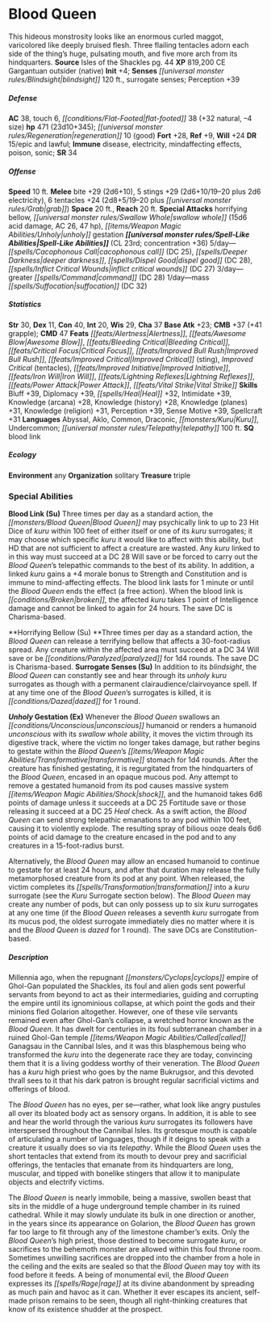 ﻿---
cssclass: [monsters]
title1: Blood Queen
desc_short: This hideous monstrosity looks like an enormous curled maggot, varicolored
  like deeply bruised flesh. Three flailing tentacles adorn each side of the thing's
  huge, pulsating mouth, and five more arch from its hindquarters.
title2: Blood Queen
CR: 23
sources:
- name: Isles of the Shackles
  page: 44
  link: http://paizo.com/products/btpy8qzx?Pathfinder-Campaign-Setting-Isles-of-the-Shackles
XP: 819200
alignment: CE
size: Gargantuan
type: outsider
subtypes:
- native
initiative:
  bonus: 4
senses:
  blindsight: 120
  surrogate senses: true
AC:
  AC: 38
  touch: 6
  flat_footed: 38
  components:
    natural: 32
    size: -4
HP:
  HP: 471
  long: 23d10+345
  regeneration: 10
  regeneration_weakness: good
saves:
  fort: 28
  ref: 9
  will: 24
DR:
- amount: 15
  weakness: epic and lawful
immunities:
- disease
- electricity
- mindaffecting effects
- poison
- sonic
SR: 34
speeds:
  base: 10
attacks:
  melee:
  - - text: bite +29 (2d6+10)
      entries:
      - - damage: 2d6+10
      attack: bite
      bonus:
      - 29
    - text: 5 stings +29 (2d6+10/19-20 plus 2d6 electricity)
      entries:
      - - damage: 2d6+10
          crit_range: 19-20
        - damage: 2d6
          type: electricity
      count: 5
      attack: stings
      bonus:
      - 29
    - text: 6 tentacles +24 (2d8+5/19-20 plus grab)
      entries:
      - - damage: 2d8+5
          crit_range: 19-20
        - effect: grab
      count: 6
      attack: tentacles
      bonus:
      - 24
  special:
  - horrifying bellow
  - swallow whole (15d6 acid damage, AC 26, 47 hp)
  - unholy gestation
space: 20
reach: 20
spell_like_abilities:
  entries:
  - name: cacophonous call
    source: default
    freq: 5/day
    DC: 25
  - name: deeper darkness
    source: default
    freq: 5/day
  - name: dispel good
    source: default
    freq: 5/day
    DC: 28
  - name: inflict critical wounds
    source: default
    freq: 5/day
    DC: 27
  - name: greater command
    source: default
    freq: 3/day
    DC: 28
  - name: mass suffocation
    source: default
    freq: 1/day
    DC: 32
  sources:
  - name: default
    CL: 23
    concentration: 36
ability_scores:
  STR: 30
  DEX: 11
  CON: 40
  INT: 20
  WIS: 29
  CHA: 37
BAB: 23
CMB: 37
CMB_other: +41 grapple
CMD: 47
feats:
- name: Alertness
- name: Awesome Blow
- name: Bleeding Critical
- name: Critical Focus
- name: Improved Bull Rush
- name: Improved Critical (sting)
- name: Improved Critical (tentacles)
- name: Improved Initiative
- name: Iron Will
- name: Lightning Reflexes
- name: Power Attack
- name: Vital Strike
skills:
  Bluff: 39
  Diplomacy: 39
  Heal: 32
  Intimidate: 39
  Knowledge (arcana): 28
  Knowledge (history): 28
  Knowledge (planes): 31
  Knowledge (religion): 31
  Perception: 39
  Sense Motive: 39
  Spellcraft: 31
languages:
- Abyssal
- Aklo
- Common
- Draconic
- Kuru
- Undercommon
- telepathy 100 ft.
special_qualities:
- blood link
ecology:
  environment: any
  organization: solitary
  treasure_type: triple
special_abilities:
  Blood Link (Su): Three times per day as a standard action, the Blood Queen may psychically
    link to up to 23 Hit Dice of kuru within 100 feet of either itself or one of its
    kuru surrogates; it may choose which specific kuru it would like to affect with
    this ability, but HD that are not sufficient to affect a creature are wasted.
    Any kuru linked to in this way must succeed at a DC 28 Will save or be forced
    to carry out the Blood Queen's telepathic commands to the best of its ability.
    In addition, a linked kuru gains a +4 morale bonus to Strength and Constitution
    and is immune to mind-affecting effects. The blood link lasts for 1 minute or
    until the Blood Queen ends the effect (a free action). When the blood link is
    broken, the affected kuru takes 1 point of Intelligence damage and cannot be linked
    to again for 24 hours. The save DC is Charisma-based.
  Horrifying Bellow (Su): Three times per day as a standard action, the Blood Queen
    can release a terrifying bellow that affects a 30-foot-radius spread. Any creature
    within the affected area must succeed at a DC 34 Will save or be paralyzed for
    1d4 rounds. The save DC is Charisma-based.
  Surrogate Senses (Su): In addition to its blindsight, the Blood Queen can constantly
    see and hear through its unholy kuru surrogates as though with a permanent clairaudience/clairvoyance
    spell. If at any time one of the Blood Queen's surrogates is killed, it is dazed
    for 1 round.
  Unholy Gestation (Ex): |-
    Whenever the Blood Queen swallows an unconscious humanoid or renders a humanoid unconscious with its swallow whole ability, it moves the victim through its digestive track, where the victim no longer takes damage, but rather begins to gestate within the Blood Queen's transformative stomach for 1d4 rounds. After the creature has finished gestating, it is regurgitated from the hindquarters of the Blood Queen, encased in an opaque mucous pod. Any attempt to remove a gestated humanoid from its pod causes massive system shock, and the humanoid takes 6d6 points of damage unless it succeeds at a DC 25 Fortitude save or those releasing it succeed at a DC 25 Heal check. As a swift action, the Blood Queen can send strong telepathic emanations to any pod within 100 feet, causing it to violently explode. The resulting spray of bilious ooze deals 6d6 points of acid damage to the creature encased in the pod and to any creatures in a 15-foot-radius burst.

    Alternatively, the Blood Queen may allow an encased humanoid to continue to gestate for at least 24 hours, and after that duration may release the fully metamorphosed creature from its pod at any point. When released, the victim completes its transformation into a kuru surrogate (see the Kuru Surrogate section below). The Blood Queen may create any number of pods, but can only possess up to six kuru surrogates at any one time (if the Blood Queen releases a seventh kuru surrogate from its mucus pod, the oldest surrogate immediately dies no matter where it is and the Blood Queen is dazed for 1 round). The save DCs are Constitution-based.
desc_long: |-
  Millennia ago, when the repugnant cyclops empire of Ghol-Gan populated the Shackles, its foul and alien gods sent powerful servants from beyond to act as their intermediaries, guiding and corrupting the empire until its ignominious collapse, at which point the gods and their minions fled Golarion altogether. However, one of these vile servants remained even after Ghol-Gan's collapse, a wretched horror known as the Blood Queen. It has dwelt for centuries in its foul subterranean chamber in a ruined Ghol-Gan temple called Ganagsau in the Cannibal Isles, and it was this blasphemous being who transformed the kuru into the degenerate race they are today, convincing them that it is a living goddess worthy of their veneration. The Blood Queen has a kuru high priest who goes by the name Bukrugsor, and this devoted thrall sees to it that his dark patron is brought regular sacrificial victims and offerings of blood.

  The Blood Queen has no eyes, per se-rather, what look like angry pustules all over its bloated body act as sensory organs. In addition, it is able to see and hear the world through the various kuru surrogates its followers have interspersed throughout the Cannibal Isles. Its grotesque mouth is capable of articulating a number of languages, though if it deigns to speak with a creature it usually does so via its telepathy. While the Blood Queen uses the short tentacles that extend from its mouth to devour prey and sacrificial offerings, the tentacles that emanate from its hindquarters are long, muscular, and tipped with bonelike stingers that allow it to manipulate objects and electrify victims.

  The Blood Queen is nearly immobile, being a massive, swollen beast that sits in the middle of a huge underground temple chamber in its ruined cathedral. While it may slowly undulate its bulk in one direction or another, in the years since its appearance on Golarion, the Blood Queen has grown far too large to fit through any of the limestone chamber's exits. Only the Blood Queen's high priest, those destined to become surrogate kuru, or sacrifices to the behemoth monster are allowed within this foul throne room. Sometimes unwilling sacrifices are dropped into the chamber from a hole in the ceiling and the exits are sealed so that the Blood Queen may toy with its food before it feeds. A being of monumental evil, the Blood Queen expresses its rage at its divine abandonment by spreading as much pain and havoc as it can. Whether it ever escapes its ancient, self-made prison remains to be seen, though all right-thinking creatures that know of its existence shudder at the prospect.

---

# Blood Queen
This hideous monstrosity looks like an enormous curled maggot, varicolored like deeply bruised flesh. Three flailing tentacles adorn each side of the thing’s huge, pulsating mouth, and five more arch from its hindquarters.
**Source** Isles of the Shackles pg. 44
**XP** 819,200
CE Gargantuan outsider (native)
**Init** +4; **Senses** _[[universal monster rules/Blindsight|blindsight]]_ 120 ft., surrogate senses; Perception +39

##### Defense

**AC** 38, touch 6, _[[conditions/Flat-Footed|flat-footed]]_ 38 (+32 natural, –4 size)
**hp** 471 (23d10+345); _[[universal monster rules/Regeneration|regeneration]]_ 10 (good)
**Fort** +28, **Ref** +9, **Will** +24
**DR** 15/epic and lawful; **Immune** disease, electricity, mindaffecting effects, poison, sonic; **SR** 34

##### Offense
**Speed** 10 ft.
**Melee** bite +29 (2d6+10), 5 stings +29 (2d6+10/19–20 plus 2d6 electricity), 6 tentacles +24 (2d8+5/19–20 plus _[[universal monster rules/Grab|grab]]_)
**Space** 20 ft., **Reach** 20 ft.
**Special Attacks** horrifying bellow, _[[universal monster rules/Swallow Whole|swallow whole]]_ (15d6 acid damage, AC 26, 47 hp), _[[items/Weapon Magic Abilities/Unholy|unholy]]_ gestation
**_[[universal monster rules/Spell-Like Abilities|Spell-Like Abilities]]_** (CL 23rd; concentration +36)
5/day—_[[spells/Cacophonous Call|cacophonous call]]_ (DC 25), _[[spells/Deeper Darkness|deeper darkness]]_, _[[spells/Dispel Good|dispel good]]_ (DC 28), _[[spells/Inflict Critical Wounds|inflict critical wounds]]_ (DC 27)
3/day—greater _[[spells/Command|command]]_ (DC 28)
1/day—mass _[[spells/Suffocation|suffocation]]_ (DC 32)

##### Statistics
**Str** 30, **Dex** 11, **Con** 40, **Int** 20, **Wis** 29, **Cha** 37
**Base Atk** +23; **CMB** +37 (+41 grapple); **CMD** 47
**Feats** _[[feats/Alertness|Alertness]]_, _[[feats/Awesome Blow|Awesome Blow]]_, _[[feats/Bleeding Critical|Bleeding Critical]]_, _[[feats/Critical Focus|Critical Focus]]_, _[[feats/Improved Bull Rush|Improved Bull Rush]]_, _[[feats/Improved Critical|Improved Critical]]_ (sting), _Improved Critical_ (tentacles), _[[feats/Improved Initiative|Improved Initiative]]_, _[[feats/Iron Will|Iron Will]]_, _[[feats/Lightning Reflexes|Lightning Reflexes]]_, _[[feats/Power Attack|Power Attack]]_, _[[feats/Vital Strike|Vital Strike]]_
**Skills** Bluff +39, Diplomacy +39, _[[spells/Heal|Heal]]_ +32, Intimidate +39, Knowledge (arcana) +28, Knowledge (history) +28, Knowledge (planes) +31, Knowledge (religion) +31, Perception +39, Sense Motive +39, Spellcraft +31
**Languages** Abyssal, Aklo, Common, Draconic, _[[monsters/Kuru|Kuru]]_, Undercommon; _[[universal monster rules/Telepathy|telepathy]]_ 100 ft.
**SQ** blood link

##### Ecology

**Environment** any
**Organization** solitary
**Treasure** triple

### Special Abilities

**Blood Link (Su)** Three times per day as a standard action, the _[[monsters/Blood Queen|Blood Queen]]_ may psychically link to up to 23 Hit Dice of _kuru_ within 100 feet of either itself or one of its _kuru_ surrogates; it may choose which specific _kuru_ it would like to affect with this ability, but HD that are not sufficient to affect a creature are wasted. Any _kuru_ linked to in this way must succeed at a DC 28 Will save or be forced to carry out the _Blood Queen_’s telepathic commands to the best of its ability. In addition, a linked _kuru_ gains a +4 morale bonus to Strength and Constitution and is immune to mind-affecting effects. The blood link lasts for 1 minute or until the _Blood Queen_ ends the effect (a free action). When the blood link is _[[conditions/Broken|broken]]_, the affected _kuru_ takes 1 point of Intelligence damage and cannot be linked to again for 24 hours. The save DC is Charisma-based.

**Horrifying Bellow (Su) **Three times per day as a standard action, the _Blood Queen_ can release a terrifying bellow that affects a 30-foot-radius spread. Any creature within the affected area must succeed at a DC 34 Will save or be _[[conditions/Paralyzed|paralyzed]]_ for 1d4 rounds. The save DC is Charisma-based.
**Surrogate Senses (Su)** In addition to its _blindsight_, the _Blood Queen_ can constantly see and hear through its _unholy_ _kuru_ surrogates as though with a permanent clairaudience/clairvoyance spell. If at any time one of the _Blood Queen_’s surrogates is killed, it is _[[conditions/Dazed|dazed]]_ for 1 round.

**_Unholy_ Gestation (Ex)** Whenever the _Blood Queen_ swallows an _[[conditions/Unconscious|unconscious]]_ humanoid or renders a humanoid _unconscious_ with its _swallow whole_ ability, it moves the victim through its digestive track, where the victim no longer takes damage, but rather begins to gestate within the _Blood Queen_’s _[[items/Weapon Magic Abilities/Transformative|transformative]]_ stomach for 1d4 rounds. After the creature has finished gestating, it is regurgitated from the hindquarters of the _Blood Queen_, encased in an opaque mucous pod. Any attempt to remove a gestated humanoid from its pod causes massive system _[[items/Weapon Magic Abilities/Shock|shock]]_, and the humanoid takes 6d6 points of damage unless it succeeds at a DC 25 Fortitude save or those releasing it succeed at a DC 25 _Heal_ check. As a swift action, the _Blood Queen_ can send strong telepathic emanations to any pod within 100 feet, causing it to violently explode. The resulting spray of bilious ooze deals 6d6 points of acid damage to the creature encased in the pod and to any creatures in a 15-foot-radius burst.

Alternatively, the _Blood Queen_ may allow an encased humanoid to continue to gestate for at least 24 hours, and after that duration may release the fully metamorphosed creature from its pod at any point. When released, the victim completes its _[[spells/Transformation|transformation]]_ into a _kuru_ surrogate (see the _Kuru_ Surrogate section below). The _Blood Queen_ may create any number of pods, but can only possess up to six _kuru_ surrogates at any one time (if the _Blood Queen_ releases a seventh _kuru_ surrogate from its mucus pod, the oldest surrogate immediately dies no matter where it is and the _Blood Queen_ is _dazed_ for 1 round). The save DCs are Constitution-based.

##### Description

Millennia ago, when the repugnant _[[monsters/Cyclops|cyclops]]_ empire of Ghol-Gan populated the Shackles, its foul and alien gods sent powerful servants from beyond to act as their intermediaries, guiding and corrupting the empire until its ignominious collapse, at which point the gods and their minions fled Golarion altogether. However, one of these vile servants remained even after Ghol-Gan’s collapse, a wretched horror known as the _Blood Queen_. It has dwelt for centuries in its foul subterranean chamber in a ruined Ghol-Gan temple _[[items/Weapon Magic Abilities/Called|called]]_ Ganagsau in the Cannibal Isles, and it was this blasphemous being who transformed the _kuru_ into the degenerate race they are today, convincing them that it is a living goddess worthy of their veneration. The _Blood Queen_ has a _kuru_ high priest who goes by the name Bukrugsor, and this devoted thrall sees to it that his dark patron is brought regular sacrificial victims and offerings of blood.

The _Blood Queen_ has no eyes, per se—rather, what look like angry pustules all over its bloated body act as sensory organs. In addition, it is able to see and hear the world through the various _kuru_ surrogates its followers have interspersed throughout the Cannibal Isles. Its grotesque mouth is capable of articulating a number of languages, though if it deigns to speak with a creature it usually does so via its _telepathy_. While the _Blood Queen_ uses the short tentacles that extend from its mouth to devour prey and sacrificial offerings, the tentacles that emanate from its hindquarters are long, muscular, and tipped with bonelike stingers that allow it to manipulate objects and electrify victims.

The _Blood Queen_ is nearly immobile, being a massive, swollen beast that sits in the middle of a huge underground temple chamber in its ruined cathedral. While it may slowly undulate its bulk in one direction or another, in the years since its appearance on Golarion, the _Blood Queen_ has grown far too large to fit through any of the limestone chamber’s exits. Only the _Blood Queen_’s high priest, those destined to become surrogate _kuru_, or sacrifices to the behemoth monster are allowed within this foul throne room. Sometimes unwilling sacrifices are dropped into the chamber from a hole in the ceiling and the exits are sealed so that the _Blood Queen_ may toy with its food before it feeds. A being of monumental evil, the _Blood Queen_ expresses its _[[spells/Rage|rage]]_ at its divine abandonment by spreading as much pain and havoc as it can. Whether it ever escapes its ancient, self-made prison remains to be seen, though all right-thinking creatures that know of its existence shudder at the prospect.